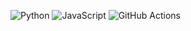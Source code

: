 ![Python](https://img.shields.io/badge/Python-3.8-blue)
![JavaScript](https://img.shields.io/badge/JavaScript-ES6-yellow)
![GitHub Actions](https://img.shields.io/badge/CI-CD-20B2AA)
